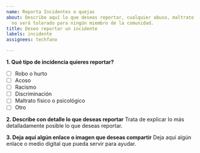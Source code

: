```yaml
---
name: Reporta Incidentes o quejas
about: Describe aquí lo que deseas reportar, cualquier abuso, maltrato o discriminación
  no será tolerado para ningún miembro de la comunidad.
title: Deseo reportar un incidente
labels: incidente
assignees: techfano

---
```


**1. Qué tipo de incidencia quieres reportar?**
- [ ] Robo o hurto
- [ ] Acoso
- [ ] Racismo
- [ ] Discriminación
- [ ] Maltrato físico o psicológico
- [ ] Otro

**2. Describe con detalle lo que deseas reportar**
Trata de explicar lo más detalladamente posible lo que deseas reportar.

**3. Deja aquí algún enlace o imagen que deseas compartir**
Deja aquí algún enlace o medio digital que pueda servir para ayudar.
